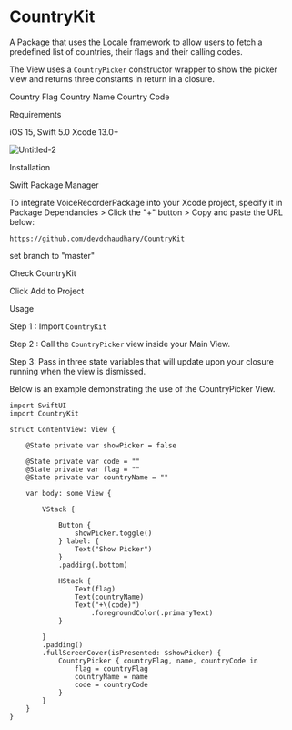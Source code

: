 # CountryKit

A Package that uses the Locale framework to allow users to fetch a predefined list of countries, their flags and their calling codes.

The View uses a ```CountryPicker``` constructor wrapper to show the picker view and returns three constants in return in a closure.

Country Flag
Country Name
Country Code

Requirements

iOS 15,
Swift 5.0
Xcode 13.0+

![Untitled-2](https://github.com/devdchaudhary/CountryKit/assets/52855516/d7fb41d9-1554-476c-b30e-b1ebd5362c8b)

Installation

Swift Package Manager

To integrate VoiceRecorderPackage into your Xcode project, specify it in Package Dependancies > Click the "+" button > Copy and paste the URL below:

```https://github.com/devdchaudhary/CountryKit```

set branch to "master"

Check CountryKit

Click Add to Project

Usage

Step 1 : Import ```CountryKit```

Step 2 : Call the ```CountryPicker``` view inside your Main View.

Step 3: Pass in three state variables that will update upon your closure running when the view is dismissed.

Below is an example demonstrating the use of the CountryPicker View.

```
import SwiftUI
import CountryKit

struct ContentView: View {
    
    @State private var showPicker = false
    
    @State private var code = ""
    @State private var flag = ""
    @State private var countryName = ""
    
    var body: some View {
        
        VStack {
            
            Button {
                showPicker.toggle()
            } label: {
                Text("Show Picker")
            }
            .padding(.bottom)
            
            HStack {
                Text(flag)
                Text(countryName)
                Text("+\(code)")
                    .foregroundColor(.primaryText)
            }
            
        }
        .padding()
        .fullScreenCover(isPresented: $showPicker) {
            CountryPicker { countryFlag, name, countryCode in
                flag = countryFlag
                countryName = name
                code = countryCode
            }
        }
    }
}

```
